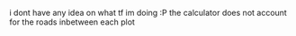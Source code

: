 i dont have any idea on what tf im doing :P
the calculator does not account for the roads inbetween each plot
